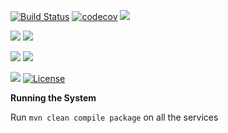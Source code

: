 [![Build Status](https://travis-ci.org/stackroute/ibm-wave3-plasma.svg?branch=master)](https://travis-ci.org/stackroute/ibm-wave3-plasma)
[![codecov](https://codecov.io/gh/stackroute/ibm-wave3-plasma/branch/v1.0.0/graph/badge.svg)](https://codecov.io/gh/stackroute/ibm-wave3-plasma)
![](https://img.shields.io/codecov/c/github/stackroute/ibm-wave3-plasma.svg?style=flat)

![](https://img.shields.io/snyk/vulnerabilities/github/stackroute/ibm-wave3-plasma.svg?style=popout)
![](https://img.shields.io/github/issues/stackroute/<repo_name>.svg?style=popout)

![](https://img.shields.io/github/contributors/stackroute/ibm-wave3-plasma.svg?style=popout)
![](https://img.shields.io/github/last-commit/stackroute/ibm-wave3-plasma.svg?style=popout)

![](https://img.shields.io/github/repo-size/stackroute/ibm-wave3-plasma.svg?style=popout)
[![License](https://img.shields.io/badge/License-Apache%202.0-blue.svg)](https://opensource.org/licenses/Apache-2.0)


****Running the System****

Run ```mvn clean compile package``` on all the services

